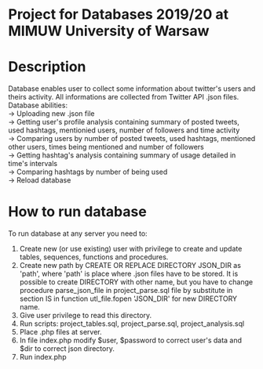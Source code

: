 # Project for Databases 2019/20 at MIMUW University of Warsaw

# Description

Database enables user to collect some information about twitter's users and theirs activity. All informations are collected from Twitter API .json files. <br/>
Database abilities: <br/>
-> Uploading new .json file <br/>
-> Getting user's profile analysis containing summary of posted tweets, used hashtags, mentionied users, number of followers and time activity <br/>
-> Comparing users by number of posted tweets, used hashtags, mentioned other users, times being mentioned and number of followers <br/>
-> Getting hashtag's analysis containing summary of usage detailed in time's intervals <br/>
-> Comparing hashtags by number of being used <br/>
-> Reload database<br/>

# How to run database

To run database at any server you need to:

1. Create new (or use existing) user with privilege to create and update tables, sequences, functions and procedures. <br/>
2. Create new path by CREATE OR REPLACE DIRECTORY JSON_DIR as 'path', where 'path' is place where .json files have to be stored. It is possible to create DIRECTORY with other name, but you have to change procedure parse_json_file in project_parse.sql file by substitute in section IS in function utl_file.fopen 'JSON_DIR' for new DIRECTORY name. <br/>
3. Give user privilege to read this directory. <br/>
4. Run scripts: project_tables.sql, project_parse.sql, project_analysis.sql <br/>
5. Place .php files at server. <br/>
6. In file index.php modify $user, $password to correct user's data and $dir to correct json directory. <br/>
7. Run index.php <br/>
